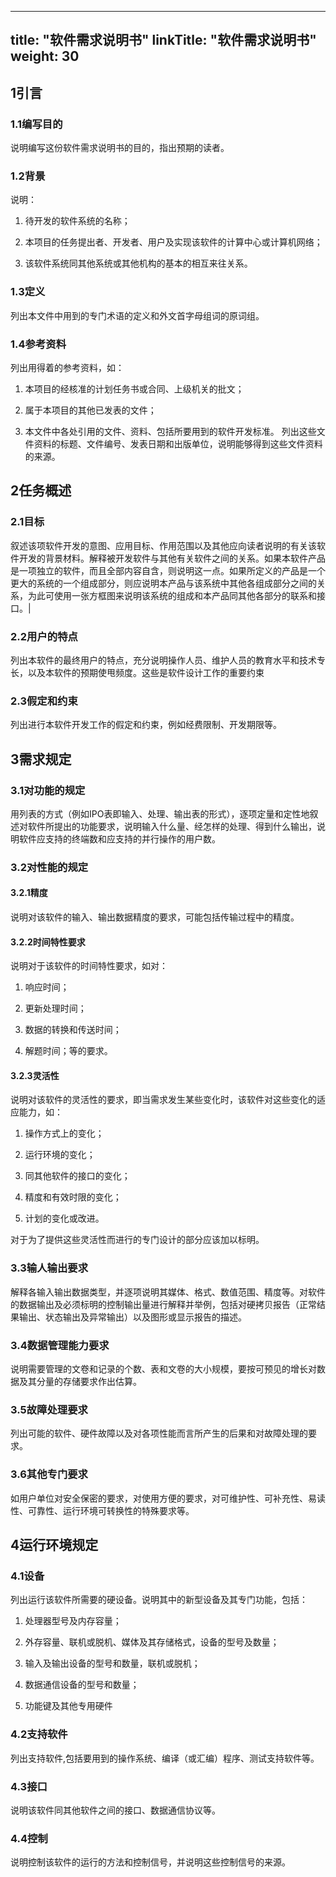 
---
title: "软件需求说明书"
linkTitle: "软件需求说明书"
weight: 30
---

## 1引言

### 1.1编写目的

说明编写这份软件需求说明书的目的，指出预期的读者。

### 1.2背景

说明：

1.  待开发的软件系统的名称；

2.  本项目的任务提出者、开发者、用户及实现该软件的计算中心或计算机网络；

3.  该软件系统同其他系统或其他机构的基本的相互来往关系。

### 1.3定义

列出本文件中用到的专门术语的定义和外文首字母组词的原词组。

### 1.4参考资料

列出用得着的参考资料，如：

1.  本项目的经核准的计划任务书或合同、上级机关的批文；

2.  属于本项目的其他已发表的文件；

3.  本文件中各处引用的文件、资料、包括所要用到的软件开发标准。
    列出这些文件资料的标题、文件编号、发表日期和出版单位，说明能够得到这些文件资料的来源。

## 2任务概述

### 2.1目标

叙述该项软件开发的意图、应用目标、作用范围以及其他应向读者说明的有关该软件开发的背景材料。解释被开发软件与其他有关软件之间的关系。如果本软件产品是一项独立的软件，而且全部内容自含，则说明这一点。如果所定义的产品是一个更大的系统的一个组成部分，则应说明本产品与该系统中其他各组成部分之间的关系，为此可使用一张方框图来说明该系统的组成和本产品同其他各部分的联系和接口。\|

### 2.2用户的特点

列出本软件的最终用户的特点，充分说明操作人员、维护人员的教育水平和技术专长，以及本软件的预期使甩频度。这些是软件设计工作的重要约束

### 2.3假定和约束

列出进行本软件开发工作的假定和约束，例如经费限制、开发期限等。

## 3需求规定 

### 3.1对功能的规定

用列表的方式（例如IPO表即输入、处理、输出表的形式），逐项定量和定性地叙述对软件所提出的功能要求，说明输入什么量、经怎样的处理、得到什么输出，说明软件应支持的终端数和应支持的并行操作的用户数。

### 3.2对性能的规定

#### 3.2.1精度

说明对该软件的输入、输出数据精度的要求，可能包括传输过程中的精度。

#### 3.2.2时间特性要求

说明对于该软件的时间特性要求，如对：

1.  响应时间；

2.  更新处理时间；

3.  数据的转换和传送时间；

4.  解题时间；等的要求。

#### 3.2.3灵活性

说明对该软件的灵活性的要求，即当需求发生某些变化时，该软件对这些变化的适应能力，如：

1.  操作方式上的变化；

2.  运行环境的变化；

3.  同其他软件的接口的变化；

4.  精度和有效时限的变化；

5.  计划的变化或改进。

对于为了提供这些灵活性而进行的专门设计的部分应该加以标明。

### 3.3输人输出要求

解释各输入输出数据类型，并逐项说明其媒体、格式、数值范围、精度等。对软件的数据输出及必须标明的控制输出量进行解释并举例，包括对硬拷贝报告（正常结果输出、状态输出及异常输出）以及图形或显示报告的描述。

### 3.4数据管理能力要求

说明需要管理的文卷和记录的个数、表和文卷的大小规模，要按可预见的增长对数据及其分量的存储要求作出估算。

### 3.5故障处理要求

列出可能的软件、硬件故障以及对各项性能而言所产生的后果和对故障处理的要求。

### 3.6其他专门要求

如用户单位对安全保密的要求，对使用方便的要求，对可维护性、可补充性、易读性、可靠性、运行环境可转换性的特殊要求等。

## 4运行环境规定

### 4.1设备

列出运行该软件所需要的硬设备。说明其中的新型设备及其专门功能，包括：

1.  处理器型号及内存容量；

2.  外存容量、联机或脱机、媒体及其存储格式，设备的型号及数量；

3.  输入及输出设备的型号和数量，联机或脱机；

4.  数据通信设备的型号和数量；

5.  功能键及其他专用硬件

### 4.2支持软件

列出支持软件,包括要用到的操作系统、编译（或汇编）程序、测试支持软件等。

### 4.3接口

说明该软件同其他软件之间的接口、数据通信协议等。

### 4.4控制

说明控制该软件的运行的方法和控制信号，并说明这些控制信号的来源。
